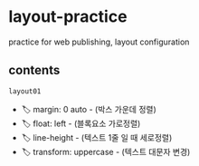 # layout-practice

practice for web publishing, layout configuration

## contents

`layout01`

- 🏷 margin: 0 auto - (박스 가운데 정렬)
- 🏷 float: left - (블록요소 가로정렬)
- 🏷 line-height - (텍스트 1줄 일 때 세로정렬)
- 🏷 transform: uppercase - (텍스트 대문자 변경)
